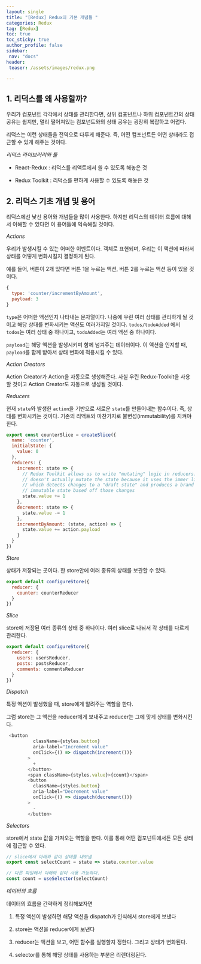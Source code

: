 ```yaml
---
layout: single
title: "[Redux] Redux의 기본 개념들 "
categories: Redux
tag: [Redux]
toc: true
toc_sticky: true
author_profile: false
sidebar:
 nav: "docs"
header:
 teaser: /assets/images/redux.png

---
```


## 1. 리덕스를 왜 사용할까?

우리가 컴포넌트 각각에서 상태를 관리한다면, 상위 컴포넌트나 하위 컴포넌트간의 상태 공유는 쉽지만, 멀리 떨어져있는 컴포넌트와의 상태 공유는 굉장히 복잡하고 어렵다.

리덕스는 이런 상태들을 전역으로 다루게 해준다. 즉, 어떤 컴포넌트든 어떤 상태라도 접근할 수 있게 해주는 것이다.

*리덕스 라이브러리와 툴*

- React-Redux : 리덕스를 리액트에서 쓸 수 있도록 해놓은 것

- Redux Toolkit : 리덕스를 편하게 사용할 수 있도록 해놓은 것

## 2. 리덕스 기초 개념 및 용어

리덕스에선 낯선 용어와 개념들을 많이 사용한다. 하지만 리덕스의 데이터 흐름에 대해서 이해할 수 있다면 이 용어들에 익숙해질 것이다.

*Actions*

우리가 발생시킬 수 있는 어떠한 이벤트이다. 객체로 표현되며, 우리는 이 액션에 따라서 상태를 어떻게 변화시킬지 결정하게 된다. 

예를 들어, 버튼이 2개 있다면 버튼 1을 누르는 액션, 버튼 2를 누르는 액션 등이 있을 것이다.

```js
{
  type: 'counter/incrementByAmount',
  payload: 3
}
```

`type`은 어떠한 액션인지 나타내는 문자열이다. 나중에 우린 여러 상태를 관리하게 될 것이고 해당 상태를 변화시키는 액션도 여러가지일 것이다. `todos/todoAdded` 에서 `todos`는 여러 상태 중 하나이고, `todoAdded`는 여러 액션 중 하나이다.

`payload`는 해당 액션을 발생시키며 함께 넘겨주는 데이터이다. 이 액션을 인지할 때, `payload`를 함께 받아서 상태 변화에 적용시킬 수 있다.

*Action Creators*

Action Creator가 Action을 자동으로 생성해준다. 사실 우린 Redux-Toolkit을 사용할 것이고 Action Creator도 자동으로 생성될 것이다.

*Reducers*

현재 `state`와 발생한 `action`을 기반으로 새로운 `state`를 만들어내는 함수이다. 즉, 상태를 변화시키는 것이다. 기존의 리액트와 마찬가지로 불변성(immutability)를 지켜야 한다. 

```js
export const counterSlice = createSlice({
  name: 'counter',
  initialState: {
    value: 0
  },
  reducers: {
    increment: state => {
      // Redux Toolkit allows us to write "mutating" logic in reducers. It
      // doesn't actually mutate the state because it uses the immer library,
      // which detects changes to a "draft state" and produces a brand new
      // immutable state based off those changes
      state.value += 1
    },
    decrement: state => {
      state.value -= 1
    },
    incrementByAmount: (state, action) => {
      state.value += action.payload
    }
  }
})
```

*Store*

상태가 저장되는 곳이다. 한 store안에 여러 종류의 상태를 보관할 수 있다. 

```js
export default configureStore({
  reducer: {
    counter: counterReducer
  }
})
```

*Slice*

store에 저장된 여러 종류의 상태 중 하나이다. 여러 slice로 나눠서 각 상태를 다르게 관리한다.

```jsx
export default configureStore({
  reducer: {
    users: usersReducer,
    posts: postsReducer,
    comments: commentsReducer
  }
})
```

*Dispatch*

특정 액션이 발생했을 때, store에게 알려주는 역할을 한다. 

그럼 store는 그 액션을 reducer에게 보내주고 reducer는 그에 맞게 상태를 변화시킨다.

```js
 <button
          className={styles.button}
          aria-label="Increment value"
          onClick={() => dispatch(increment())}
        >
          +
        </button>
        <span className={styles.value}>{count}</span>
        <button
          className={styles.button}
          aria-label="Decrement value"
          onClick={() => dispatch(decrement())}
        >
          -
        </button>
```

*Selectors*

store에서 state 값을 가져오는 역할을 한다. 이를 통해 어떤 컴포넌트에서든 모든 상태에 접근할 수 있다. 

```js
// slice에서 아래와 같이 상태를 내보냄
export const selectCount = state => state.counter.value

// 다른 파일에서 아래와 같이 사용 가능하다.
const count = useSelector(selectCount)
```

*데이터의 흐름*

데이터의 흐름을 간략하게 정리해보자면

1. 특정 액션이 발생하면 해당 액션을 dispatch가 인식해서 store에게 보낸다

2. store는 액션을 reducer에게 보낸다

3. reducer는 액션을 보고, 어떤 함수를 실행할지 정한다. 그리고 상태가 변화된다.

4. selector를 통해 해당 상태를 사용하는 부분은 리렌더링된다.
